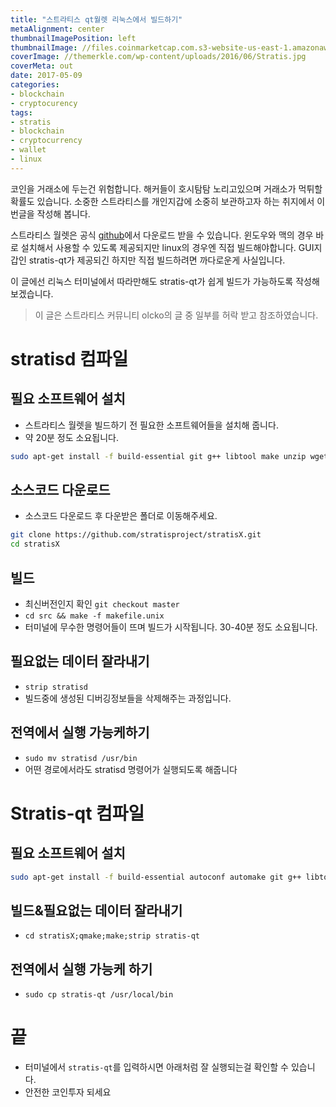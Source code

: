 ```yaml
---
title: "스트라티스 qt월렛 리눅스에서 빌드하기"
metaAlignment: center
thumbnailImagePosition: left
thumbnailImage: //files.coinmarketcap.com.s3-website-us-east-1.amazonaws.com/static/img/coins/200x200/stratis.png
coverImage: //themerkle.com/wp-content/uploads/2016/06/Stratis.jpg
coverMeta: out
date: 2017-05-09
categories:
- blockchain
- cryptocurency
tags:
- stratis
- blockchain
- cryptocurrency
- wallet
- linux
---
```



코인을 거래소에 두는건 위험합니다. 해커들이 호시탐탐 노리고있으며 거래소가 먹튀할 확률도 있습니다.
소중한 스트라티스를 개인지갑에 소중히 보관하고자 하는 취지에서 이번글을 작성해 봅니다.
<!--more-->

<!-- toc -->
스트라티스 월렛은 공식 [github][stratisx]에서 다운로드 받을 수 있습니다.
윈도우와 맥의 경우 바로 설치해서 사용할 수 있도록 제공되지만 linux의 경우엔 직접 빌드해야합니다. GUI지갑인 stratis-qt가 제공되긴 하지만 직접 빌드하려면 까다로운게 사실입니다.

이 글에선 리눅스 터미널에서 따라만해도 stratis-qt가 쉽게 빌드가 가능하도록 작성해보겠습니다.

> 이 글은 스트라티스 커뮤니티 olcko의 글 중 일부를 허락 받고 참조하였습니다.



# stratisd 컴파일

## 필요 소프트웨어 설치
-   스트라티스 월렛을 빌드하기 전 필요한 소프트웨어들을 설치해 줍니다.
-   약 20분 정도 소요됩니다.

```bash
sudo apt-get install -f build-essential git g++ libtool make unzip wget libboost-all-dev libssl-dev libdb++-dev libdb5.3++-dev libdb5.3-dev libminiupnpc-dev libqrencode-dev -y
```

## 소스코드 다운로드
-   소스코드 다운로드 후 다운받은 폴더로 이동해주세요.
```bash
git clone https://github.com/stratisproject/stratisX.git
cd stratisX
```

##   빌드
-   최신버전인지 확인 `git checkout master`
-   `cd src && make -f makefile.unix`
-   터미널에 무수한 명령어들이 뜨며 빌드가 시작됩니다. 30-40분 정도 소요됩니다.


<!-- ![](../images/stratis-wallet-on-linux/build.png) -->

## 필요없는 데이터 잘라내기
-   `strip stratisd`
-   빌드중에 생성된 디버깅정보들을 삭제해주는 과정입니다.

## 전역에서 실행 가능케하기
-   `sudo mv stratisd /usr/bin`
-   어떤 경로에서라도 stratisd 명령어가 실행되도록 해줍니다


# Stratis-qt 컴파일

## 필요 소프트웨어 설치
```bash
sudo apt-get install -f build-essential autoconf automake git g++ libtool make unzip wget qt5-default qt5-qmake qtbase5-dev qtbase5-dev-tools libqt5webkit5 libqt5webkit5-dev libqt5qml5 libqt5quickwidgets5 qml-module-qt-labs-settings qtdeclarative5-dev-tools qttools5-dev-tools libboost-all-dev libssl-dev libdb++-dev libdb5.3++-dev libdb5.3-dev libminiupnpc-dev libqrencode-dev libprotobuf-dev
```

## 빌드&필요없는 데이터 잘라내기
-   `cd stratisX;qmake;make;strip stratis-qt`

## 전역에서 실행 가능케 하기
-   `sudo cp stratis-qt /usr/local/bin`



# 끝
-   터미널에서 `stratis-qt`를 입력하시면 아래처럼 잘 실행되는걸 확인할 수 있습니다.
-   안전한 코인투자 되세요

<!-- ![](../images/stratis-wallet-on-linux/stratis-qt.png) -->



[stratisx]: https://github.com/stratisproject/stratisX/releases
